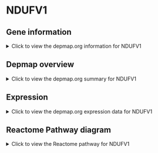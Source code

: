 <h1>NDUFV1</h1>

<h2>Gene information</h2>
<details>
  <summary>Click to view the depmap.org information for NDUFV1</summary>
  <p><a href="https://depmap.org/portal/gene/NDUFV1?tab=about" target="_BLANK">Open page in a new tab...</a></p>
  <iframe src="https://depmap.org/portal/gene/NDUFV1?tab=about" style="border:none;width:100%;height:800px"></iframe>
</details>

<h2>Depmap overview</h2>
<details>
  <summary>Click to view the depmap.org summary for NDUFV1</summary>
  <p><a href="https://depmap.org/portal/gene/NDUFV1?tab=overview" target="_BLANK">Open page in a new tab...</a></p>
  <iframe src="https://depmap.org/portal/gene/NDUFV1?tab=overview" style="border:none;width:100%;height:800px"></iframe>
</details>

<h2>Expression</h2>
<details>
  <summary>Click to view the depmap.org expression data for NDUFV1</summary>
  <p><a href="https://depmap.org/portal/gene/NDUFV1?tab=characterization" target="_BLANK">Open page in a new tab...</a></p>
  <iframe src="https://depmap.org/portal/gene/NDUFV1?tab=characterization" style="border:none;width:100%;height:800px"></iframe>
</details>



<h2>Reactome Pathway diagram</h2>
<details>
  <summary>Click to view the Reactome pathway for NDUFV1</summary>
  <p><a href="https://reactome.org/PathwayBrowser/#/R-HSA-6799198" target="_BLANK">Open page in a new tab...</a></p>
  <p>Complex I biogenesis</p>
<iframe src="https://reactome.org/PathwayBrowser/#/R-HSA-6799198" style="border:none;width:100%;height:800px"></iframe>
</details>



